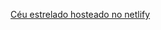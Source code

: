 <a href="https://earnest-hotteok-ce38a0.netlify.app/" target="_blank">Céu estrelado hosteado no netlify</a>
